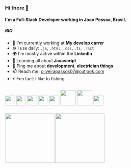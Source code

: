 ### Hi there 👋

#### I'm a Full-Stack Developer working in Joao Pessoa, Brasil.

##### BIO

- 🏢 I'm currently working at **My develop carrer**
- ⚙️ I use daily: `.js`, `.html`, `.css`, `.ts`, `.ract`
- 🌍 I'm mostly active within the **LinkedIn**
- 🌱 Learning all about **Javascript**
- 💬 Ping me about **development**, **electrician things**
- 📫 Reach me: [oliveirapassos07@outlook.com](mailto:oliveirapassos07@outlook.com)
- ⚡️ Fun fact: I like to fishing

###

<div>
 <img width="32px" src="https://cdn.jsdelivr.net/gh/devicons/devicon/icons/html5/html5-original-wordmark.svg" />
 <img width="32px" src="https://cdn.jsdelivr.net/gh/devicons/devicon/icons/css3/css3-original-wordmark.svg" />
 <img width="32px" src="https://cdn.jsdelivr.net/gh/devicons/devicon/icons/javascript/javascript-original.svg" />
 <img width="32px" src="https://cdn.jsdelivr.net/gh/devicons/devicon/icons/react/react-original.svg" />
 <img width="32px" src="https://cdn.jsdelivr.net/gh/devicons/devicon/icons/typescript/typescript-original.svg" />
 <img width="50px" src="https://cdn.jsdelivr.net/gh/devicons/devicon/icons/nodejs/nodejs-plain-wordmark.svg" />
 <img width="50px" src=https://cdn.jsdelivr.net/gh/devicons/devicon/icons/python/python-original-wordmark.svg" />
 <img width="32px" src="https://cdn.jsdelivr.net/gh/devicons/devicon/icons/react/react-original-wordmark.svg" />
 </div>
 
 ###
 
<div>
  <a href="https://github.com/gillsonpassos">
  <img height="160em" src="https://github-readme-stats.vercel.app/api?username=gillsonpassos&show_icons=true&theme=github_dark&include_all_commits=true&count_private=true"/>
  <img height="160em" src="https://github-readme-stats.vercel.app/api/top-langs/?username=gillsonpassos&layout=compact&langs_count=7&theme=github_dark"/>
</div>
